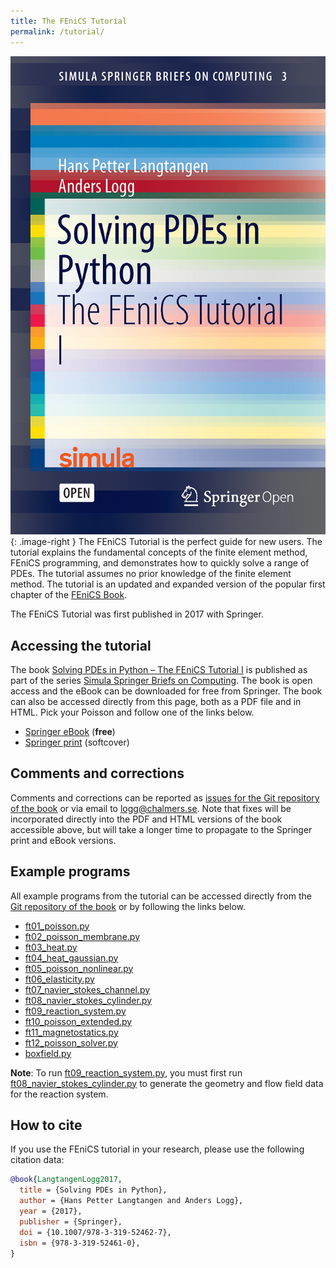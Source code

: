 ```yaml
---
title: The FEniCS Tutorial
permalink: /tutorial/
---
```


![The FEniCS tutorial](/assets/img/docs/tutorial.png){: .image-right }
The FEniCS Tutorial is the perfect guide for new users. The tutorial explains the fundamental 
concepts of the finite element method, FEniCS programming, and demonstrates how to quickly 
solve a range of PDEs. The tutorial assumes no prior knowledge of the finite element method. 
The tutorial is an updated and expanded version of the popular first chapter of the
[FEniCS Book](book.md).

The FEniCS Tutorial was first published in 2017 with Springer.

## Accessing the tutorial
The book [Solving PDEs in Python – The FEniCS Tutorial I](http://www.springer.com/gp/book/9783319524610)
is published as part of the series [Simula Springer Briefs on Computing](http://www.springer.com/series/13548).
The book is open access and the eBook can be downloaded for free from Springer. The book can also
be accessed directly from this page, both as a PDF file and in HTML. Pick your Poisson and follow
one of the links below.

- [Springer eBook](http://www.springer.com/gp/book/9783319524610) (**free**)
- [Springer print](http://www.springer.com/gp/book/9783319524610) (softcover)

## Comments and corrections
Comments and corrections can be reported as [issues for the Git repository of the book](https://github.com/hplgit/fenics-tutorial/issues)
or via email to [logg@chalmers.se](mailto:logg@chalmers.se). Note that fixes will be incorporated
directly into the PDF and HTML versions of the book accessible above, but will take a longer time
to propagate to the Springer print and eBook versions.

## Example programs
All example programs from the tutorial can be accessed directly from the
[Git repository of the book](https://github.com/hplgit/fenics-tutorial)
or by following the links below.

- [ft01_poisson.py](https://github.com/hplgit/fenics-tutorial/blob/master/pub/python/vol1/ft01_poisson.py)
- [ft02_poisson_membrane.py](https://github.com/hplgit/fenics-tutorial/blob/master/pub/python/vol1/ft02_poisson_membrane.py)
- [ft03_heat.py](https://github.com/hplgit/fenics-tutorial/blob/master/pub/python/vol1/ft03_heat.py)
- [ft04_heat_gaussian.py](https://github.com/hplgit/fenics-tutorial/blob/master/pub/python/vol1/ft04_heat_gaussian.py)
- [ft05_poisson_nonlinear.py](https://github.com/hplgit/fenics-tutorial/blob/master/pub/python/vol1/ft04_heat_gaussian.py)
- [ft06_elasticity.py](https://github.com/hplgit/fenics-tutorial/blob/master/pub/python/vol1/ft06_elasticity.py)
- [ft07_navier_stokes_channel.py](https://github.com/hplgit/fenics-tutorial/blob/master/pub/python/vol1/ft07_navier_stokes_channel.py)
- [ft08_navier_stokes_cylinder.py](https://github.com/hplgit/fenics-tutorial/blob/master/pub/python/vol1/ft08_navier_stokes_cylinder.py)
- [ft09_reaction_system.py](https://github.com/hplgit/fenics-tutorial/blob/master/pub/python/vol1/ft09_reaction_system.py)
- [ft10_poisson_extended.py](https://github.com/hplgit/fenics-tutorial/blob/master/pub/python/vol1/ft10_poisson_extended.py)
- [ft11_magnetostatics.py](https://github.com/hplgit/fenics-tutorial/blob/master/pub/python/vol1/ft11_magnetostatics.py)
- [ft12_poisson_solver.py](https://github.com/hplgit/fenics-tutorial/blob/master/pub/python/vol1/ft12_poisson_solver.py)
- [boxfield.py](https://github.com/hplgit/fenics-tutorial/blob/master/src/vol1/python/boxfield.py)

**Note**: To run [ft09_reaction_system.py](https://github.com/hplgit/fenics-tutorial/blob/master/pub/python/vol1/ft09_reaction_system.py),
you must first run [ft08_navier_stokes_cylinder.py](https://github.com/hplgit/fenics-tutorial/blob/master/pub/python/vol1/ft08_navier_stokes_cylinder.py)
to generate the geometry and flow field data for the reaction system.

## How to cite
If you use the FEniCS tutorial in your research, please use the following citation data:

```bibtex
@book{LangtangenLogg2017,
  title = {Solving PDEs in Python},
  author = {Hans Petter Langtangen and Anders Logg},
  year = {2017},
  publisher = {Springer},
  doi = {10.1007/978-3-319-52462-7},
  isbn = {978-3-319-52461-0},
}
```

